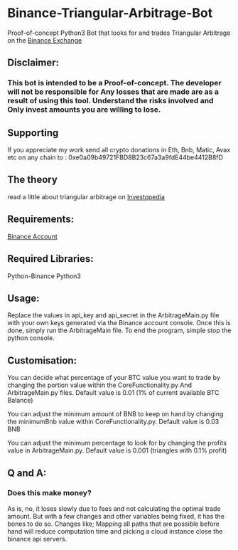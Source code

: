 # Binance-Triangular-Arbitrage-Bot
Proof-of-concept Python3 Bot that looks for and trades Triangular Arbitrage on the [Binance Exchange](https://www.binance.com/?ref=25062167)

## Disclaimer:

### This bot is intended to be a Proof-of-concept. The developer will not be responsible for Any losses that are made are as a result of using this tool. Understand the risks involved and Only invest amounts you are willing to lose.  

## Supporting
If you appreciate my work send all crypto donations in Eth, Bnb, Matic, Avax etc on any chain to : 0xe0a09b49721FBD8B23c67a3a9fdE44be4412B8fD

## The theory

read a little about triangular arbitrage on [Investopedia](https://www.investopedia.com/terms/t/triangulararbitrage.asp)

## Requirements:
[Binance Account](https://www.binance.com/?ref=25062167)

## Required Libraries:
Python-Binance
Python3

## Usage:
Replace the values in api_key and api_secret in the ArbitrageMain.py file with your own keys generated via the Binance account console. Once this is done, simply run the ArbitrageMain file. To end the program, simple stop the python console.

## Customisation:

You can decide what percentage of your BTC value you want to trade by changing the portion value within the CoreFunctionality.py And ArbitrageMain.py files. Default value is 0.01 (1% of current available BTC Balance)

You can adjust the minimum amount of BNB to keep on hand by changing the minimumBnb value within CoreFunctionality.py. Default value is 0.03 BNB

You can adjust the minimum percentage to look for by changing the profits value in ArbitrageMain.py. Default value is 0.001 (triangles with 0.1% profit)

## Q and A:

### Does this make money?

As is, no, it loses slowly due to fees and not calculating the optimal trade amount. But with a few changes and other variables being fixed, it has the bones to do so. Changes like; Mapping all paths that are possible before hand will reduce computation time and picking a cloud instance close the binance api servers. 
